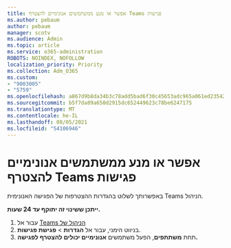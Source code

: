 ```yaml
---
title: אפשר או מנע ממשתמשים אנונימיים להצטרף Teams פגישות
ms.author: pebaum
author: pebaum
manager: scotv
ms.audience: Admin
ms.topic: article
ms.service: o365-administration
ROBOTS: NOINDEX, NOFOLLOW
localization_priority: Priority
ms.collection: Adm_O365
ms.custom:
- "9003005"
- "5759"
ms.openlocfilehash: a867d9b8da34b3c78add5bad6f30c45653adc965a061ed235429a7d7447cffd6
ms.sourcegitcommit: b5f7da89a650d2915dc652449623c78be6247175
ms.translationtype: MT
ms.contentlocale: he-IL
ms.lasthandoff: 08/05/2021
ms.locfileid: "54106946"
---
```

# <a name="allow-or-prevent-anonymous-users-from-joining-teams-meetings"></a>אפשר או מנע ממשתמשים אנונימיים להצטרף Teams פגישות

באפשרותך לשלוט בהגדרות ההצטרפות של הפגישה האנונימית Teams הניהול.

**ייתכן ששינוי זה יתוקף עד 24 שעות.**

1.  עבור אל [Teams הניהול של](https://admin.teams.microsoft.com)
2.  בניווט הימני, עבור אל **הגדרות**   >   **פגישת פגישות**.
3.  תחת **משתתפים**, הפעל משתמשים **אנונימיים יכולים להצטרף לפגישה.**